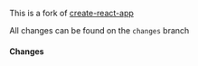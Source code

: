 This is a fork of [create-react-app](https://github.com/facebook/create-react-app)

All changes can be found on the `changes` branch

#### Changes

